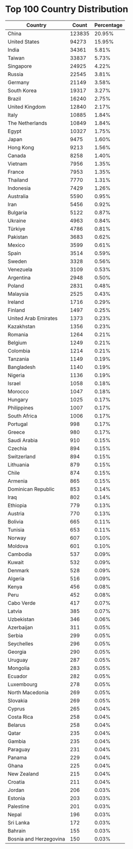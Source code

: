 # Top 100 Country Distribution
| Country | Count | Percentage |
|----|----|----|
| China | 123835 | 20.95% |
| United States | 94273 | 15.95% |
| India | 34361 | 5.81% |
| Taiwan | 33837 | 5.73% |
| Singapore | 24925 | 4.22% |
| Russia | 22545 | 3.81% |
| Germany | 21149 | 3.58% |
| South Korea | 19317 | 3.27% |
| Brazil | 16240 | 2.75% |
| United Kingdom | 12840 | 2.17% |
| Italy | 10885 | 1.84% |
| The Netherlands | 10849 | 1.84% |
| Egypt | 10327 | 1.75% |
| Japan | 9475 | 1.60% |
| Hong Kong | 9213 | 1.56% |
| Canada | 8258 | 1.40% |
| Vietnam | 7956 | 1.35% |
| France | 7953 | 1.35% |
| Thailand | 7770 | 1.31% |
| Indonesia | 7429 | 1.26% |
| Australia | 5590 | 0.95% |
| Iran | 5456 | 0.92% |
| Bulgaria | 5122 | 0.87% |
| Ukraine | 4963 | 0.84% |
| Türkiye | 4786 | 0.81% |
| Pakistan | 3683 | 0.62% |
| Mexico | 3599 | 0.61% |
| Spain | 3514 | 0.59% |
| Sweden | 3328 | 0.56% |
| Venezuela | 3109 | 0.53% |
| Argentina | 2948 | 0.50% |
| Poland | 2831 | 0.48% |
| Malaysia | 2525 | 0.43% |
| Ireland | 1716 | 0.29% |
| Finland | 1497 | 0.25% |
| United Arab Emirates | 1373 | 0.23% |
| Kazakhstan | 1356 | 0.23% |
| Romania | 1264 | 0.21% |
| Belgium | 1249 | 0.21% |
| Colombia | 1214 | 0.21% |
| Tanzania | 1149 | 0.19% |
| Bangladesh | 1140 | 0.19% |
| Nigeria | 1136 | 0.19% |
| Israel | 1058 | 0.18% |
| Morocco | 1047 | 0.18% |
| Hungary | 1025 | 0.17% |
| Philippines | 1007 | 0.17% |
| South Africa | 1006 | 0.17% |
| Portugal | 998 | 0.17% |
| Greece | 980 | 0.17% |
| Saudi Arabia | 910 | 0.15% |
| Czechia | 894 | 0.15% |
| Switzerland | 894 | 0.15% |
| Lithuania | 879 | 0.15% |
| Chile | 874 | 0.15% |
| Armenia | 865 | 0.15% |
| Dominican Republic | 853 | 0.14% |
| Iraq | 802 | 0.14% |
| Ethiopia | 779 | 0.13% |
| Austria | 770 | 0.13% |
| Bolivia | 665 | 0.11% |
| Tunisia | 653 | 0.11% |
| Norway | 607 | 0.10% |
| Moldova | 601 | 0.10% |
| Cambodia | 537 | 0.09% |
| Kuwait | 532 | 0.09% |
| Denmark | 528 | 0.09% |
| Algeria | 516 | 0.09% |
| Kenya | 456 | 0.08% |
| Peru | 452 | 0.08% |
| Cabo Verde | 417 | 0.07% |
| Latvia | 385 | 0.07% |
| Uzbekistan | 346 | 0.06% |
| Azerbaijan | 311 | 0.05% |
| Serbia | 299 | 0.05% |
| Seychelles | 296 | 0.05% |
| Georgia | 290 | 0.05% |
| Uruguay | 287 | 0.05% |
| Mongolia | 283 | 0.05% |
| Ecuador | 282 | 0.05% |
| Luxembourg | 278 | 0.05% |
| North Macedonia | 269 | 0.05% |
| Slovakia | 269 | 0.05% |
| Cyprus | 265 | 0.04% |
| Costa Rica | 258 | 0.04% |
| Belarus | 258 | 0.04% |
| Qatar | 235 | 0.04% |
| Gambia | 235 | 0.04% |
| Paraguay | 231 | 0.04% |
| Panama | 229 | 0.04% |
| Ghana | 225 | 0.04% |
| New Zealand | 215 | 0.04% |
| Croatia | 211 | 0.04% |
| Jordan | 206 | 0.03% |
| Estonia | 203 | 0.03% |
| Palestine | 201 | 0.03% |
| Nepal | 196 | 0.03% |
| Sri Lanka | 172 | 0.03% |
| Bahrain | 155 | 0.03% |
| Bosnia and Herzegovina | 150 | 0.03% |
